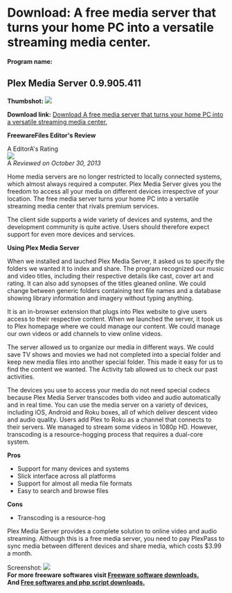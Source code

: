 # Download: A free media server that turns your home PC into a versatile streaming media center.

**Program name:**

## Plex Media Server 0.9.905.411

  
**Thumbshot:** ![](http://www.freewarefiles.com/screenshot/plexmediaserver_md.jpg)   
  
**Download link:** [Download A free media server that turns your home PC into a versatile streaming media center.](http://freesoftwares.boysofts.com/Plex-Media-Server_program_93238.html)  
  


**FreewareFiles Editor's Review**  
  


A EditorA's Rating  
![](http://www.freewarefiles.com/images/rating/4.gif)  
A _Reviewed on October 30, 2013_   
  
Home media servers are no longer restricted to locally connected systems, which almost always required a computer. Plex Media Server gives you the freedom to access all your media on different devices irrespective of your location. The free media server turns your home PC into a versatile streaming media center that rivals premium services. 

The client side supports a wide variety of devices and systems, and the development community is quite active. Users should therefore expect support for even more devices and services.

**Using Plex Media Server**

When we installed and lauched Plex Media Server, it asked us to specify the folders we wanted it to index and share. The program recognized our music and video titles, including their respective details like cast, cover art and rating. It can also add synopses of the titles gleaned online. We could change between generic folders containing text file names and a database showing library information and imagery without typing anything.

It is an in-browser extension that plugs into Plex website to give users access to their respective content. When we launched the server, it took us to Plex homepage where we could manage our content. We could manage our own videos or add channels to view online videos.

The server allowed us to organize our media in different ways. We could save TV shows and movies we had not completed into a special folder and keep new media files into another special folder. This made it easy for us to find the content we wanted. The Activity tab allowed us to check our past activities.

The devices you use to access your media do not need special codecs because Plex Media Server transcodes both video and audio automatically and in real time. You can use the media server on a variety of devices, including iOS, Android and Roku boxes, all of which deliver descent video and audio quality. Users add Plex to Roku as a channel that connects to their servers. We managed to stream some videos in 1080p HD. However, transcoding is a resource-hogging process that requires a dual-core system.

**Pros**

  * Support for many devices and systems 
  * Slick interface across all platforms 
  * Support for almost all media file formats 
  * Easy to search and browse files 

**Cons**

  * Transcoding is a resource-hog 

Plex Media Server provides a complete solution to online video and audio streaming. Although this is a free media server, you need to pay PlexPass to sync media between different devices and share media, which costs $3.99 a month. 

  
  
Screenshot: ![](http://www.freewarefiles.com/screenshot/plexmediaserver.jpg)   
**For more freeware softwares visit [Freeware software downloads.](http://freesoftwares.boysofts.com/)**   
**And [Free softwares and php script downloads.](http://www.boysofts.com/)**
